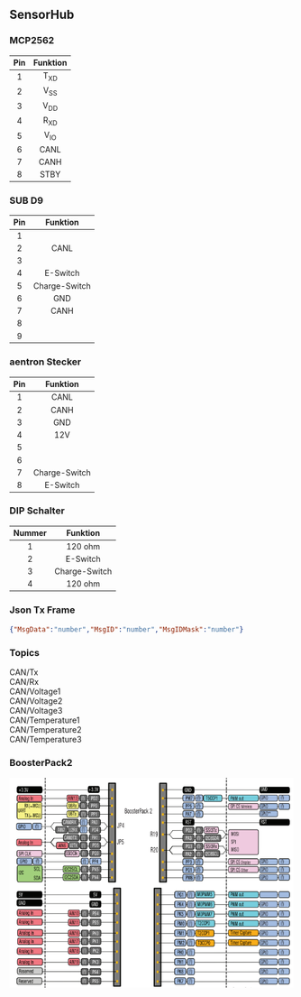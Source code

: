 ## SensorHub

### MCP2562
|Pin|Funktion|
|:---:|:----:|
|1|T<sub>XD</sub>|
|2|V<sub>SS</sub>|
|3|V<sub>DD</sub>|
|4|R<sub>XD</sub>|
|5|V<sub>IO</sub>|
|6|CANL|
|7|CANH|
|8|STBY|

### SUB D9
|Pin|Funktion|
|:---:|:----:|
|1||
|2|CANL|
|3||
|4|E-Switch|
|5|Charge-Switch|
|6|GND|
|7|CANH|
|8||
|9||

### aentron Stecker
|Pin|Funktion|
|:---:|:----:|
|1|CANL|
|2|CANH|
|3|GND|
|4|12V|
|5||
|6||
|7|Charge-Switch|
|8|E-Switch|

### DIP Schalter
|Nummer|Funktion|
|:---:|:----:|
|1|120 ohm|
|2|E-Switch|
|3|Charge-Switch|
|4|120 ohm|


### Json Tx Frame
```json
{"MsgData":"number","MsgID":"number","MsgIDMask":"number"}
```

### Topics
CAN/Tx<br />
CAN/Rx<br />
CAN/Voltage1<br />
CAN/Voltage2<br />
CAN/Voltage3<br />
CAN/Temperature1<br /> 
CAN/Temperature2<br />
CAN/Temperature3<br />

### BoosterPack2
![image](./images/BoosterPack2.PNG)


